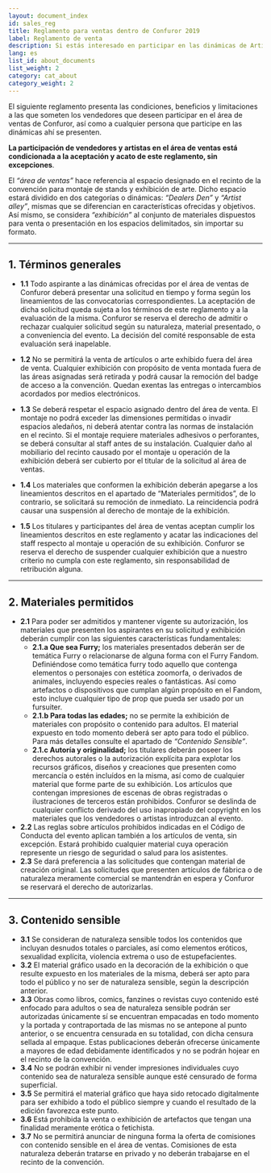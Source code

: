 ```yaml
---
layout: document_index
id: sales_reg
title: Reglamento para ventas dentro de Confuror 2019
label: Reglamento de venta
description: Si estás interesado en participar en las dinámicas de Artist Alley o Dealers Den deberás leer atentamente este reglamento. Revisión Febrero 2019.
lang: es
list_id: about_documents
list_weight: 2
category: cat_about
category_weight: 2
---
```


El siguiente reglamento presenta las condiciones, beneficios y limitaciones a las que someten los vendedores que deseen participar en el área de ventas de Confuror, así como a cualquier persona que participe en las dinámicas ahí se presenten.

**La participación de vendedores y artistas en el área de ventas está condicionada a la aceptación y acato de este reglamento, sin excepciones**.

El *“área de ventas”* hace referencia al espacio designado en el recinto de la convención para montaje de stands y exhibición de arte. Dicho espacio estará dividido en dos categorías o dinámicas: *“Dealers Den”* y *“Artist alley”*, mismas que se diferencian en características ofrecidas y objetivos. Así mismo, se considera *“exhibición”* al conjunto de materiales dispuestos para venta o presentación en los espacios delimitados, sin importar su formato.

---

<a name="terminos_generales"></a>

## 1. Términos generales

- **1.1** Todo aspirante a las dinámicas ofrecidas por el área de ventas de Confuror deberá presentar una solicitud en tiempo y forma según los lineamientos de las convocatorias correspondientes. La aceptación de dicha solicitud queda sujeta a los términos de este reglamento y a la evaluación de la misma. Confuror se reserva el derecho de admitir o rechazar cualquier solicitud según su naturaleza, material presentado, o a conveniencia del evento. La decisión del comité responsable de esta evaluación será inapelable.

- **1.2** No se permitirá la venta de artículos o arte exhibido fuera del área de venta. Cualquier exhibición con propósito de venta montada fuera de las áreas asignadas será retirada y podrá causar la remoción del badge de acceso a la convención. Quedan exentas las entregas o intercambios acordados por medios electrónicos.

- **1.3** Se deberá respetar el espacio asignado dentro del área de venta. El montaje no podrá exceder las dimensiones permitidas o invadir espacios aledaños, ni deberá atentar contra las normas de instalación en el recinto. Si el montaje requiere materiales adhesivos o perforantes, se deberá consultar al staff antes de su instalación. Cualquier daño al mobiliario del recinto causado por el montaje u operación de la exhibición deberá ser cubierto por el titular de la solicitud al área de ventas.

- **1.4** Los materiales que conformen la exhibición deberán apegarse a los lineamientos descritos en el apartado de “Materiales permitidos”, de lo contrario, se solicitará su remoción de inmediato. La reincidencia podrá causar una suspensión al derecho de montaje de la exhibición.

- **1.5** Los titulares y participantes del área de ventas aceptan cumplir los lineamientos descritos en este reglamento y acatar las indicaciones del staff respecto al montaje u operación de su exhibición. Confuror se reserva el derecho de suspender cualquier exhibición que a nuestro criterio no cumpla con este reglamento, sin responsabilidad de retribución alguna.

---

<a name="materiales_permitidos"></a>

## 2. Materiales permitidos

- **2.1** Para poder ser admitidos y mantener vigente su autorización, los materiales que presenten los aspirantes en su solicitud y exhibición deberán cumplir con las siguientes características fundamentales:
  - **2.1.a Que sea Furry;** los materiales presentados deberán ser de temática Furry o relacionarse de alguna forma con el Furry Fandom. Definiéndose como temática furry todo aquello que contenga elementos o personajes con estética zoomorfa, o derivados de animales, incluyendo especies reales o fantásticas. Así como artefactos o dispositivos que cumplan algún propósito en el Fandom, esto incluye cualquier tipo de prop que pueda ser usado por un fursuiter.
  - **2.1.b Para todas las edades;** no se permite la exhibición de materiales con propósito o contenido para adultos. El material expuesto en todo momento deberá ser apto para todo el público. Para más detalles consulte el apartado de *“Contenido Sensible”*.
  - **2.1.c Autoría y originalidad;** los titulares deberán poseer los derechos autorales o la autorización explícita para explotar los recursos gráficos, diseños y creaciones que presenten como mercancía o estén incluídos en la misma, así como de cualquier material que forme parte de su exhibición. Los artículos que contengan impresiones de escenas de obras registradas o ilustraciones de terceros están prohibidos. Confuror se deslinda de cualquier conflicto derivado del uso inapropiado del copyright en los materiales que los vendedores o artistas introduzcan al evento.
- **2.2** Las reglas sobre artículos prohibidos indicadas en el Código de Conducta del evento aplican también a los artículos de venta, sin excepción. Estará prohibido cualquier material cuya operación represente un riesgo de seguridad o salud para los asistentes.
- **2.3** Se dará preferencia a las solicitudes que contengan material de creación original. Las solicitudes que presenten artículos de fábrica o de naturaleza meramente comercial se mantendrán en espera y Confuror se reservará el derecho de autorizarlas.

---

<a name="contenido_sensible"></a>

## 3. Contenido sensible

- **3.1** Se consideran de naturaleza sensible todos los contenidos que incluyan desnudos totales o parciales, así como elementos eróticos, sexualidad explícita, violencia extrema o uso de estupefacientes.
- **3.2** El material gráfico usado en la decoración de la exhibición o que resulte expuesto en los materiales de la misma, deberá ser apto para todo el público y no ser de naturaleza sensible, según la descripción anterior.
- **3.3** Obras como libros, comics, fanzines o revistas cuyo contenido esté enfocado para adultos o sea de naturaleza sensible podrán ser autorizadas únicamente sí se encuentran empacadas en todo momento y la portada y contraportada de las mismas no se antepone al punto anterior, o se encuentra censurada en su totalidad, con dicha censura sellada al empaque. Estas publicaciones deberán ofrecerse únicamente a mayores de edad debidamente identificados y no se podrán hojear en el recinto de la convención.
- **3.4** No se podrán exhibir ni vender impresiones individuales cuyo contenido sea de naturaleza sensible aunque esté censurado de forma superficial. 
- **3.5** Se permitirá el material gráfico que haya sido retocado digitalmente para ser exhibido a todo el público siempre y cuando el resultado de la edición favorezca este punto.
- **3.6** Está prohibida la venta o exhibición de artefactos que tengan una finalidad meramente erótica o fetichista.
- **3.7** No se permitirá anunciar de ninguna forma la oferta de comisiones con contenido sensible en el área de ventas. Comisiones de esta naturaleza deberán tratarse en privado y no deberán trabajarse en el recinto de la convención.
